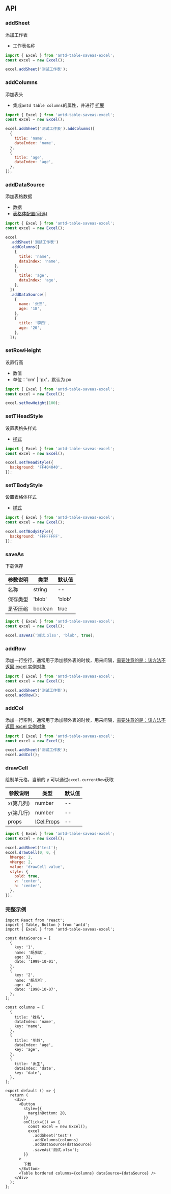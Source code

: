 ## API

### addSheet

添加工作表

- 工作表名称

```js
import { Excel } from 'antd-table-saveas-excel';
const excel = new Excel();

excel.addSheet('测试工作表');
```

### addColumns

添加表头

- 集成`antd table columns`的属性，并进行 [扩展](/3types#iexcelcolumn)

```js
import { Excel } from 'antd-table-saveas-excel';
const excel = new Excel();

excel.addSheet('测试工作表').addColumns([
  {
    title: 'name',
    dataIndex: 'name',
  },
  {
    title: 'age',
    dataIndex: 'age',
  },
]);
```

### addDataSource

添加表格数据

- 数据
- [表格体配置(可选)](/3types#itbodyconfig)

```js
import { Excel } from 'antd-table-saveas-excel';
const excel = new Excel();

excel
  .addSheet('测试工作表')
  .addColumns([
    {
      title: 'name',
      dataIndex: 'name',
    },
    {
      title: 'age',
      dataIndex: 'age',
    },
  ])
  .addDataSource([
    {
      name: '张三',
      age: '18',
    },
    {
      title: '李四',
      age: '20',
    },
  ]);
```

### setRowHeight

设置行高

- 数值
- 单位：'cm' | 'px'，默认为 px

```js
import { Excel } from 'antd-table-saveas-excel';
const excel = new Excel();

excel.setRowHeight(100);
```

### setTHeadStyle

设置表格头样式

- [样式](/3types#istyle)

```js
import { Excel } from 'antd-table-saveas-excel';
const excel = new Excel();

excel.setTHeadStyle({
  background: 'FF404040',
});
```

### setTBodyStyle

设置表格体样式

- [样式](/3types#istyle)

```js
import { Excel } from 'antd-table-saveas-excel';
const excel = new Excel();

excel.setTBodyStyle({
  background: 'FFFFFFFF',
});
```

### saveAs

下载保存

| 参数说明 | 类型    | 默认值 |
| -------- | ------- | ------ |
| 名称     | string  | --     |
| 保存类型 | 'blob'  | 'blob' |
| 是否压缩 | boolean | true   |

```js
import { Excel } from 'antd-table-saveas-excel';
const excel = new Excel();

excel.saveAs('测试.xlsx', 'blob', true);
```

### addRow

添加一行空行，通常用于添加额外表的时候，用来间隔，<u>需要注意的是：该方法不返回 excel 实例对象</u>

```js
import { Excel } from 'antd-table-saveas-excel';
const excel = new Excel();

excel.addSheet('测试工作表');
excel.addRow();
```

### addCol

添加一行空列，通常用于添加额外表的时候，用来间隔，<u>需要注意的是：该方法不返回 excel 实例对象</u>

```js
import { Excel } from 'antd-table-saveas-excel';
const excel = new Excel();

excel.addSheet('测试工作表');
excel.addCol();
```

### drawCell

绘制单元格，当前的 y 可以通过`excel.currentRow`获取

| 参数说明  | 类型                             | 默认值 |
| --------- | -------------------------------- | ------ |
| x(第几列) | number                           | --     |
| y(第几行) | number                           | --     |
| props     | [ICellProps](/3types#ICellProps) | --     |

```js
import { Excel } from 'antd-table-saveas-excel';
const excel = new Excel();

excel.addSheet('test');
excel.drawCell(0, 0, {
  hMerge: 2,
  vMerge: 2,
  value: 'drawCell value',
  style: {
    bold: true,
    v: 'center',
    h: 'center',
  },
});
```

### 完整示例

```tsx
import React from 'react';
import { Table, Button } from 'antd';
import { Excel } from 'antd-table-saveas-excel';

const dataSource = [
  {
    key: '1',
    name: '胡彦斌',
    age: 32,
    date: '1999-10-01',
  },
  {
    key: '2',
    name: '胡彦祖',
    age: 42,
    date: '1990-10-07',
  },
];

const columns = [
  {
    title: '姓名',
    dataIndex: 'name',
    key: 'name',
  },
  {
    title: '年龄',
    dataIndex: 'age',
    key: 'age',
  },
  {
    title: '出生',
    dataIndex: 'date',
    key: 'date',
  },
];

export default () => {
  return (
    <div>
      <Button
        style={{
          marginBottom: 20,
        }}
        onClick={() => {
          const excel = new Excel();
          excel
            .addSheet('test')
            .addColumns(columns)
            .addDataSource(dataSource)
            .saveAs('测试.xlsx');
        }}
      >
        下载
      </Button>
      <Table bordered columns={columns} dataSource={dataSource} />
    </div>
  );
};
```
